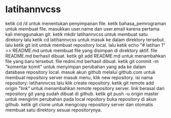 # latihannvcss
ketik cd /d untuk menentukan penyimpanan file. 
ketik bahasa_pemrograman untuk membuat file.
masukkan  user.name dan user.email karena pertama kali menggunakan git.
ketik mkdir latihannvcss untuk membuat satu direkory lalu ketik cd latihannvcss untuk masuk ke dalam direktory tersebut.
lalu ketik git init untuk membuat repository local.
lalu ketik echo "# latihan 1" >> README.md untuk membuat file yang disimpan di direktory aktif. file README.md berhasil dibuat.
ketik git add README.md untuk menambahkan file yang baru tersebut. file redmi.md berhasil dibuat.
ketik git commit -m "komentar komit" untuk menyimpan perubahan yang ada ke dalam database repository local.
masuk akun github melalui github.com untuk membuat repository server
masuk menu, klik new repository. isi nama repository: latihannvcss lalu klik create repository.
ketik git remote add origin "link" untuk menambahkan remote repository server. link berasal dari repository git yang sudah dibuat di github.
ketik git push -u origin master untuk mengirim perubahan pada local repoitory
buka repository di akun github.
ketik git clone untuk mengcopy repository server dan otomatis membuat satu direktory sesuai repositorynya.
